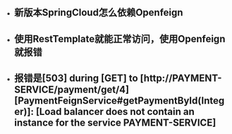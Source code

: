 - 新版本SpringCloud怎么依赖Openfeign
  - 
- 使用RestTemplate就能正常访问，使用Openfeign就报错
  - 
- 报错是[503] during [GET] to [http://PAYMENT-SERVICE/payment/get/4] [PaymentFeignService#getPaymentById(Integer)]: [Load balancer does not contain an instance for the service PAYMENT-SERVICE]
  - 